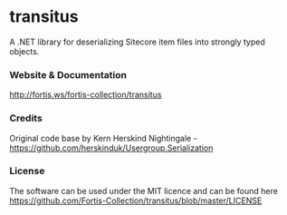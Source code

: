 transitus
=========

A .NET library for deserializing Sitecore item files into strongly typed objects.

### Website & Documentation

http://fortis.ws/fortis-collection/transitus

### Credits

Original code base by Kern Herskind Nightingale - https://github.com/herskinduk/Usergroup.Serialization

### License

The software can be used under the MIT licence and can be found here https://github.com/Fortis-Collection/transitus/blob/master/LICENSE